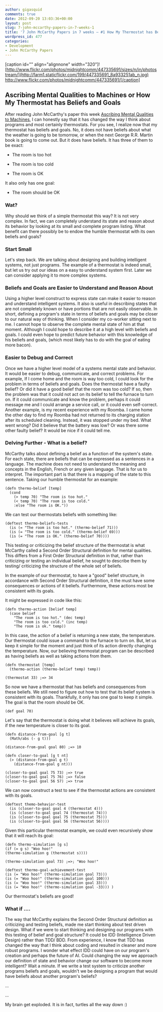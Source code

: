 ```yaml
---
author: gigasquid
comments: true
date: 2012-09-20 13:03:36+00:00
layout: post
slug: 7-john-mccarthy-papers-in-7-weeks-1
title: '7 John McCarthy Papers in 7 weeks – #1 How My Thermostat has Beliefs and Goals'
wordpress_id: 477
categories:
- Development
- John McCarthy Papers
---
```


[caption id="" align="alignnone" width="320"]![http://www.flickr.com/photos/midnightcomm/447335691/sizes/n/in/photostream/](http://farm1.staticflickr.com/199/447335691_8a933251ab_n.jpg) http://www.flickr.com/photos/midnightcomm/447335691/[/caption]


## Ascribing Mental Qualities to Machines or How My Thermostat has Beliefs and Goals


After reading John McCarthy's paper this week [Ascribing Mental Qualities to Machines](http://www-formal.stanford.edu/jmc/ascribing.html), I can honestly say that it has changed the way I think about programs and most certainly thermostats. For you see, I realize now that my thermostat has beliefs and goals. No, it does not have beliefs about what the weather is going to be tomorrow, or when the next George R.R. Martin book is going to come out. But it does have beliefs. It has three of them to be exact:



	
  * The room is too hot

	
  * The room is too cold

	
  * The room is OK


It also only has one goal:

	
  * The room should be OK




### Wat?


Why should we think of a simple thermostat this way? It is not very complex. In fact, we can completely understand its state and reason about its behavior by looking at its small and complete program listing. What benefit can there possibly be to endow the humble thermostat with its own beliefs and goals?


### Start Small


Let's step back. We are talking about designing and building intelligent systems, not just programs. The example of a thermostat is indeed small, but let us try out our ideas on a easy to understand system first. Later we can consider applying it to more complex systems.


### Beliefs and Goals are Easier to Understand and Reason About


Using a higher level construct to express state can make it easier to reason and understand intelligent systems. It also is useful in describing states that are not completely known or have portions that are not easily observable. In short, defining a program's state in terms of beliefs and goals may be closer to our natural way of thinking. When I consider my co-worker sitting next to me. I cannot hope to observe the complete mental state of him at that moment. Although I could hope to describe it at a high level with beliefs and goals. I could even hope to predict future behavior with this knowledge of his beliefs and goals, (which most likely has to do with the goal of eating more bacon).


### Easier to Debug and Correct


Once we have a higher level model of a systems mental state and behavior. It would be easier to debug, communicate, and correct problems. For example, If I come home and the room is way too cold, I could look for the problem in terms of beliefs and goals. Does the thermostat have a faulty belief? Or did it have a good belief that the room was too cold? If so, then the problem was that it could not act on its belief to tell the furnace to turn on. If it could communicate and know the problem, perhaps it could message me and I could arrange a service call, or it could even self-correct. Another example, is my recent experience with my Roomba. I came home the other day to find my Roomba had not returned to its charging station after its scheduled cleaning. Instead, it was stopped under my bed. What went wrong? Did it believe that the battery was low? Or was there some other faulty belief? It would be nice if it could tell me.


### Delving Further - What is a belief?


McCarthy talks about defining a belief as a function of the system's state. For each state, there are beliefs that can be expressed as a sentences in a language. The machine does not need to understand the meaning and concepts in the English, French or any given language. That is for us to interpret. The important part is that there is a mapping of the state to this sentence. Taking our humble thermostat for an example:

    
    (defn thermo-belief [temp]
      (cond
        (> temp 70) "The room is too hot."
        (< temp 70) "The room is too cold."
        :else "The room is OK."))


We can test our thermostats beliefs with something like:

    
    (deftest thermo-beliefs-tests
      (is (= "The room is too hot." (thermo-belief 71)))
      (is (= "The room is too cold." (thermo-belief 69)))
      (is (= "The room is OK." (thermo-belief 70))))


This testing or criticizing the belief structure of the thermostat is what McCarthy called a Second Order Structural definition for mental qualities. This differs from a First Order Structural definition in that, rather than criticizing or testing an individual belief, he sought to describe them by testing/ criticizing the structure of the whole set of beliefs.

In the example of our thermostat, to have a "good" belief structure, in accordance with Second Order Structural definition, it the must have some consequences or actions of it beliefs. Furthermore, these actions most be consistent with its goals.

It might be expressed in code like this:

    
    (defn thermo-action [belief temp]
      (case belief
        "The room is too hot." (dec temp)
        "The room is too cold." (inc temp)
        "The room is ok." temp))


In this case, the action of a belief is returning a new state, the temperature. Our thermostat could issue a command to the furnace to turn on. But, let us keep it simple for the moment and just think of its action directly changing the temperature. Now, our believing thermostat program can be described as having beliefs as well as taking actions from them.

    
    (defn thermostat [temp]
      (thermo-action (thermo-belief temp) temp))
    
    (thermostat 33) ;=> 34


So now we have a thermostat that has beliefs and consequences from these beliefs. We still need to figure out how to test that its belief system is consistent with its goals. Thankfully, it only has one goal to keep it simple. The goal is that the room should be OK.

    
    (def goal 70)


Let's say that the thermostat is doing what it believes will achieve its goals, if the new temperature is closer to its goal.

    
    (defn distance-from-goal [g t]
      (Math/abs (- g t)))
    
    (distance-from-goal goal 80) ;=> 10
    
    (defn closer-to-goal [g t nt]
      (> (distance-from-goal g t)
        (distance-from-goal g nt)))
    
    (closer-to-goal goal 75 73) ;=> true
    (closer-to-goal goal 75 76) ;=> false
    (closer-to-goal goal 56 57) ;=> true
    


We can now construct a test to see if the thermostat actions are consistent with its goals.

    
    
    (deftest themo-behavior-test
      (is (closer-to-goal goal 4 (thermostat 4)))
      (is (closer-to-goal goal 74 (thermostat 74)))
      (is (closer-to-goal goal 75 (thermostat 75)))
      (is (closer-to-goal goal 56 (thermostat 56))))
    


Given this particular thermostat example, we could even recursively show that it will reach its goal:


    
    
    (defn thermo-simulation [g s]
    (if (= g s) "Woo hoo!"
    (thermo-simulation g (thermostat s))))
    
    (thermo-simulation goal 73) ;=>; "Woo hoo!"
    
    (deftest thermo-goal-achievement-test
    (is (= "Woo hoo!" (thermo-simulation goal 73)))
    (is (= "Woo hoo!" (thermo-simulation goal 100)))
    (is (= "Woo hoo!" (thermo-simulation goal 33)))
    (is (= "Woo hoo!" (thermo-simulation goal -33))) )
    



Our thermostat's beliefs are good!


### What if ....


The way that McCarthy explains the Second Order Structural definition as criticizing and testing beliefs, made me start thinking about test driven design. What if we were to start thinking and designing our programs with this testing of belief and goal structure? It could be IDD (Intelligence Driven Design) rather than TDD/ BDD. From experience, I know that TDD has changed the way that I think about coding and resulted in cleaner and more robust programs. I wonder what effect IDD could have on our program's creation and perhaps the future of AI. Could changing the way we approach our definition of state and behavior change our software to become more intelligent? Wait a minute. If we write a test system to criticize another programs beliefs and goals, wouldn't we be designing a program that would have beliefs about another program's beliefs?

...

...

My brain get exploded.
It is in fact, turtles all the way down :)
